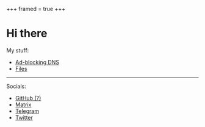 +++
framed = true
+++

# Hi there

My stuff:

* [Ad-blocking DNS](https://dns.repinger.my.id)
* [Files](https://files.repinger.my.id)

---

Socials:

* [GitHub (?)](https://github.com/repinger)
* [Matrix](https://matrix.to/#/@repinger:matrix.org)
* [Telegram](https://t.me/repinger)
* [Twitter](https://twitter.com/reykjaviktown9)
